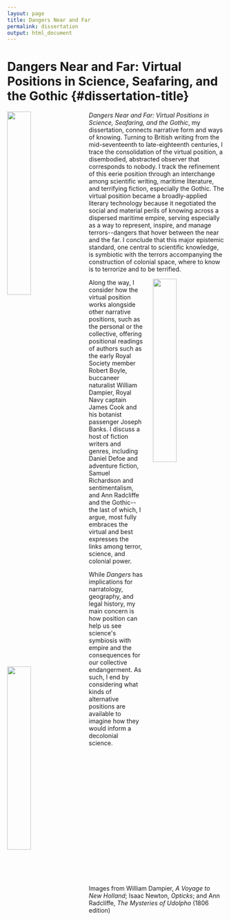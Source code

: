 ```yaml
---
layout: page
title: Dangers Near and Far
permalink: dissertation
output: html_document
---
```


# **Dangers Near and Far: Virtual Positions in Science, Seafaring, and the Gothic** {#dissertation-title}

<img src="https://alexander-j-sherman.github.io/dampier.png" align="left" width="33%" style="float:left; padding-right:20px"/>

*Dangers Near and Far: Virtual Positions in Science, Seafaring, and the Gothic*, my dissertation, connects narrative form and ways of knowing. Turning to British writing from the mid-seventeenth to late-eighteenth centuries, I trace the consolidation of the virtual position, a disembodied, abstracted observer that corresponds to nobody. I track the refinement of this eerie position through an interchange among scientific writing, maritime literature, and terrifying fiction, especially the Gothic. The virtual position became a broadly-applied literary technology because it negotiated the social and material perils of knowing across a dispersed maritime empire, serving especially as a way to represent, inspire, and manage terrors--dangers that hover between the near and the far. I conclude that this major epistemic standard, one central to scientific knowledge, is symbiotic with the terrors accompanying the construction of colonial space, where to know is to terrorize and to be terrified.

<img src="https://alexander-j-sherman.github.io/newton.jpeg" align="right" width="33%" style="float:right; padding-left:20px"/>

Along the way, I consider how the virtual position works alongside other narrative positions, such as the personal or the collective, offering positional readings of authors such as the early Royal Society member Robert Boyle, buccaneer naturalist William Dampier, Royal Navy captain James Cook and his botanist passenger Joseph Banks. I discuss a host of fiction writers and genres, including Daniel Defoe and adventure fiction, Samuel Richardson and sentimentalism, and Ann Radcliffe and the Gothic--the last of which, I argue, most fully embraces the virtual and best expresses the links among terror, science, and colonial power.

<img src="https://alexander-j-sherman.github.io/udolpho.jpeg" align="left" width="33%" style="float:left; padding-right:20px"/>

While *Dangers* has implications for narratology, geography, and legal history, my main concern is how position can help us see science's symbiosis with empire and the consequences for our collective endangerment. As such, I end by considering what kinds of alternative positions are available to imagine how they would inform a decolonial science.

\
\
\
\
\
\
\
\
\
\
\
\
\
\
\
\
\
\
Images from William Dampier, *A Voyage to New Holland*; Isaac Newton, *Opticks*; and Ann Radcliffe, *The Mysteries of Udolpho* (1806 edition)
